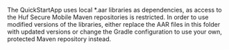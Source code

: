 The QuickStartApp uses local *.aar libraries as dependencies, as access to the Huf Secure Mobile Maven repositories is restricted.
In order to use modified versions of the libraries, either replace the AAR files in this folder with updated versions or change the Gradle configuration to use your own, protected Maven repository instead.
